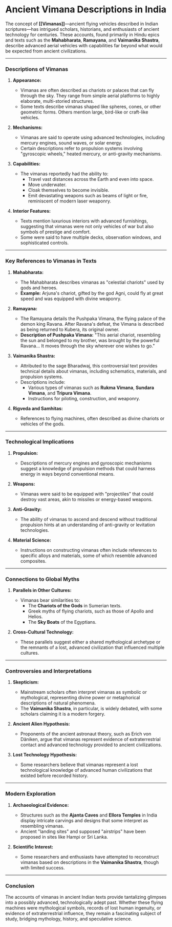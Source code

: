 # Ancient Vimana Descriptions in India

The concept of **[[Vimanas]]**—ancient flying vehicles described in Indian scriptures—has intrigued scholars, historians, and enthusiasts of ancient technology for centuries. These accounts, found primarily in Hindu epics and texts such as the **Mahabharata**, **Ramayana**, and **Vaimanika Shastra**, describe advanced aerial vehicles with capabilities far beyond what would be expected from ancient civilizations.

---

### **Descriptions of Vimanas**

1. **Appearance:**
    
    - Vimanas are often described as chariots or palaces that can fly through the sky. They range from simple aerial platforms to highly elaborate, multi-storied structures.
    - Some texts describe vimanas shaped like spheres, cones, or other geometric forms. Others mention large, bird-like or craft-like vehicles.
2. **Mechanisms:**
    
    - Vimanas are said to operate using advanced technologies, including mercury engines, sound waves, or solar energy.
    - Certain descriptions refer to propulsion systems involving "gyroscopic wheels," heated mercury, or anti-gravity mechanisms.
3. **Capabilities:**
    
    - The vimanas reportedly had the ability to:
        - Travel vast distances across the Earth and even into space.
        - Move underwater.
        - Cloak themselves to become invisible.
        - Emit devastating weapons such as beams of light or fire, reminiscent of modern laser weaponry.
4. **Interior Features:**
    
    - Texts mention luxurious interiors with advanced furnishings, suggesting that vimanas were not only vehicles of war but also symbols of prestige and comfort.
    - Some were said to have multiple decks, observation windows, and sophisticated controls.

---

### **Key References to Vimanas in Texts**

1. **Mahabharata:**
    
    - The Mahabharata describes vimanas as "celestial chariots" used by gods and heroes.
    - **Example:** Arjuna's chariot, gifted by the god Agni, could fly at great speed and was equipped with divine weaponry.
2. **Ramayana:**
    
    - The Ramayana details the Pushpaka Vimana, the flying palace of the demon king Ravana. After Ravana's defeat, the Vimana is described as being returned to Kubera, its original owner.
    - **Description of Pushpaka Vimana:** "This aerial chariot, resembling the sun and belonged to my brother, was brought by the powerful Ravana... It moves through the sky wherever one wishes to go."
3. **Vaimanika Shastra:**
    
    - Attributed to the sage Bharadwaj, this controversial text provides technical details about vimanas, including schematics, materials, and propulsion systems.
    - Descriptions include:
        - Various types of vimanas such as **Rukma Vimana**, **Sundara Vimana**, and **Tripura Vimana**.
        - Instructions for piloting, construction, and weaponry.
4. **Rigveda and Samhitas:**
    
    - References to flying machines, often described as divine chariots or vehicles of the gods.

---

### **Technological Implications**

1. **Propulsion:**
    
    - Descriptions of mercury engines and gyroscopic mechanisms suggest a knowledge of propulsion methods that could harness energy in ways beyond conventional means.
2. **Weapons:**
    
    - Vimanas were said to be equipped with "projectiles" that could destroy vast areas, akin to missiles or energy-based weapons.
3. **Anti-Gravity:**
    
    - The ability of vimanas to ascend and descend without traditional propulsion hints at an understanding of anti-gravity or levitation technologies.
4. **Material Science:**
    
    - Instructions on constructing vimanas often include references to specific alloys and materials, some of which resemble advanced composites.

---

### **Connections to Global Myths**

1. **Parallels in Other Cultures:**
    
    - Vimanas bear similarities to:
        - The **Chariots of the Gods** in Sumerian texts.
        - Greek myths of flying chariots, such as those of Apollo and Helios.
        - The **Sky Boats** of the Egyptians.
2. **Cross-Cultural Technology:**
    
    - These parallels suggest either a shared mythological archetype or the remnants of a lost, advanced civilization that influenced multiple cultures.

---

### **Controversies and Interpretations**

1. **Skepticism:**
    
    - Mainstream scholars often interpret vimanas as symbolic or mythological, representing divine power or metaphorical descriptions of natural phenomena.
    - The **Vaimanika Shastra**, in particular, is widely debated, with some scholars claiming it is a modern forgery.
2. **Ancient Alien Hypothesis:**
    
    - Proponents of the ancient astronaut theory, such as Erich von Däniken, argue that vimanas represent evidence of extraterrestrial contact and advanced technology provided to ancient civilizations.
3. **Lost Technology Hypothesis:**
    
    - Some researchers believe that vimanas represent a lost technological knowledge of advanced human civilizations that existed before recorded history.

---

### **Modern Exploration**

1. **Archaeological Evidence:**
    
    - Structures such as the **Ajanta Caves** and **Ellora Temples** in India display intricate carvings and designs that some interpret as resembling vimanas.
    - Ancient "landing sites" and supposed "airstrips" have been proposed in sites like Hampi or Sri Lanka.
2. **Scientific Interest:**
    
    - Some researchers and enthusiasts have attempted to reconstruct vimanas based on descriptions in the **Vaimanika Shastra**, though with limited success.

---

### **Conclusion**

The accounts of vimanas in ancient Indian texts provide tantalizing glimpses into a possibly advanced, technologically adept past. Whether these flying machines were mythological symbols, records of lost human ingenuity, or evidence of extraterrestrial influence, they remain a fascinating subject of study, bridging mythology, history, and speculative science.

